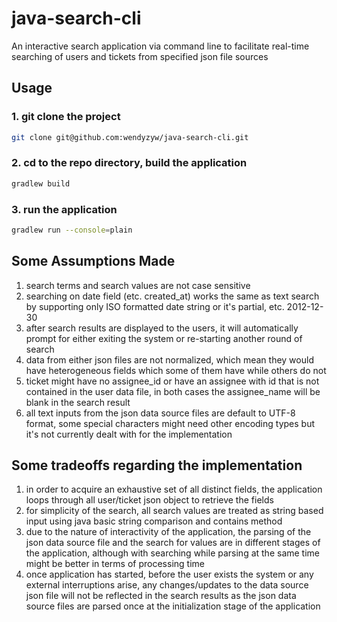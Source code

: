 # java-search-cli
An interactive search application via command line to facilitate real-time searching of users and tickets from specified json file sources 

## Usage
### 1. git clone the project
```bash
git clone git@github.com:wendyzyw/java-search-cli.git
```
### 2. cd to the repo directory, build the application 
```bash
gradlew build
```
### 3. run the application 
```bash
gradlew run --console=plain
```

## Some Assumptions Made
1. search terms and search values are not case sensitive
2. searching on date field (etc. created_at) works the same as text search by supporting only ISO formatted date string or it's partial, etc. 2012-12-30
3. after search results are displayed to the users, it will automatically prompt for either exiting the system or re-starting another round of search
4. data from either json files are not normalized, which mean they would have heterogeneous fields which some of them have while others do not
5. ticket might have no assignee_id or have an assignee with id that is not contained in the user data file, in both cases the assignee_name will be blank in the search result 
6. all text inputs from the json data source files are default to UTF-8 format, some special characters might need other encoding types but it's not currently dealt with for the implementation 

## Some tradeoffs regarding the implementation 
1. in order to acquire an exhaustive set of all distinct fields, the application loops through all user/ticket json object to retrieve the fields 
2. for simplicity of the search, all search values are treated as string based input using java basic string comparison and contains method 
3. due to the nature of interactivity of the application, the parsing of the json data source file and the search for values are in different stages of the application, although with searching while parsing at the same time might be better in terms of processing time 
4. once application has started, before the user exists the system or any external interruptions arise, any changes/updates to the data source json file will not be reflected in the search results as the json data source files are parsed once at the initialization stage of the application
